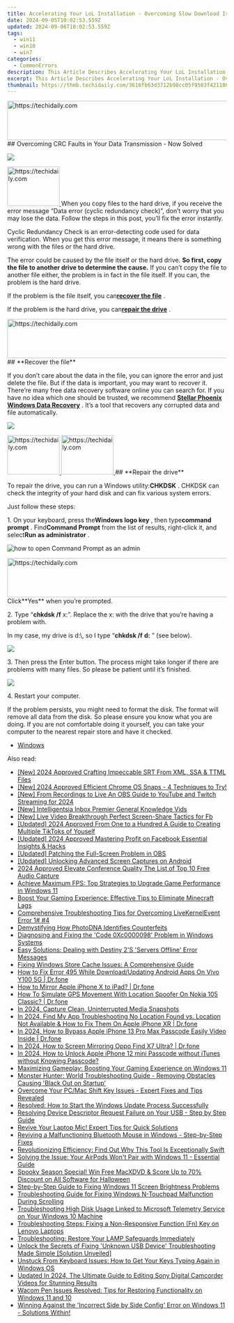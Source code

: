 ```yaml
---
title: Accelerating Your LoL Installation - Overcoming Slow Download Issues
date: 2024-09-05T10:02:53.559Z
updated: 2024-09-06T10:02:53.559Z
tags:
  - win11
  - win10
  - win7
categories:
  - CommonErrors
description: This Article Describes Accelerating Your LoL Installation - Overcoming Slow Download Issues
excerpt: This Article Describes Accelerating Your LoL Installation - Overcoming Slow Download Issues
thumbnail: https://thmb.techidaily.com/3616fb63d3712b98cc05f9583f4211869f6e4c453eb6e04c1cfde40ef70bbce3.jpg
---
```


<!-- affiliate ads begin -->
<a href="https://ephamedtechinc.pxf.io/c/5597632/2137213/26400" target="_top" id="2137213">
  <img src="//a.impactradius-go.com/display-ad/26400-2137213" border="0" alt="https://techidaily.com" width="728" height="90"/>
</a>
<img height="0" width="0" src="https://ephamedtechinc.pxf.io/i/5597632/2137213/26400" style="position:absolute;visibility:hidden;" border="0" />
<!-- affiliate ads end -->
## Overcoming CRC Faults in Your Data Transmission - Now Solved

![](https://images.drivereasy.com/wp-content/uploads/2017/07/img_597b0693e1cf1.png)

<!-- affiliate ads begin -->
<a href="https://aligracehair.sjv.io/c/5597632/2115925/19272" target="_top" id="2115925">
  <img src="//a.impactradius-go.com/display-ad/19272-2115925" border="0" alt="https://techidaily.com" width="120" height="90"/>
</a>
<img height="0" width="0" src="https://aligracehair.sjv.io/i/5597632/2115925/19272" style="position:absolute;visibility:hidden;" border="0" />
<!-- affiliate ads end -->
 When you copy files to the hard drive, if you receive the error message “Data error (cyclic redundancy check)”, don’t worry that you may lose the data. Follow the steps in this post, you’ll fix the error instantly.

 Cyclic Redundancy Check is an error-detecting code used for data verification. When you get this error message, it means there is something wrong with the files or the hard drive.

 The error could be caused by the file itself or the hard drive. **So first, copy the file to another drive to determine the cause.** If you can’t copy the file to another file either, the problem is in fact in the file itself. If you can, the problem is the hard drive.

 If the problem is the file itself, you can[**recover the file**](#file) .

 If the problem is the hard drive, you can[**repair the drive**](#drive) .

<!-- affiliate ads begin -->
<a href="https://appsumo.8odi.net/c/5597632/2128844/7443" target="_top" id="2128844">
  <img src="//a.impactradius-go.com/display-ad/7443-2128844" border="0" alt="https://techidaily.com" width="728" height="90"/>
</a>
<img height="0" width="0" src="https://appsumo.8odi.net/i/5597632/2128844/7443" style="position:absolute;visibility:hidden;" border="0" />
<!-- affiliate ads end -->
## **Recover the file**

 If you don’t care about the data in the file, you can ignore the error and just delete the file. But if the data is important, you may want to recover it. There’re many free data recovery software online you can search for. If you have no idea which one should be trusted, we recommend **[Stellar Phoenix Windows Data Recovery](https://tools.techidaily.com/drivereasy/download/)**  . It’s a tool that recovers any corrupted data and file automatically.

![](https://images.drivereasy.com/wp-content/uploads/2023/11/Stellar-Windows-data-recovery.png)

<!-- affiliate ads begin -->
<a href="https://aligracehair.sjv.io/c/5597632/2135406/19272" target="_top" id="2135406">
  <img src="//a.impactradius-go.com/display-ad/19272-2135406" border="0" alt="https://techidaily.com" width="120" height="90"/>
</a>
<img height="0" width="0" src="https://aligracehair.sjv.io/i/5597632/2135406/19272" style="position:absolute;visibility:hidden;" border="0" />
<!-- affiliate ads end -->
<!-- affiliate ads begin -->
<a href="https://aligracehair.sjv.io/c/5597632/2115939/19272" target="_top" id="2115939">
  <img src="//a.impactradius-go.com/display-ad/19272-2115939" border="0" alt="https://techidaily.com" width="120" height="90"/>
</a>
<img height="0" width="0" src="https://aligracehair.sjv.io/i/5597632/2115939/19272" style="position:absolute;visibility:hidden;" border="0" />
<!-- affiliate ads end -->
## **Repair the drive**

 To repair the drive, you can run a Windows utility:**CHKDSK** . CHKDSK can check the integrity of your hard disk and can fix various system errors.

Just follow these steps:

 1\. On your keyboard, press the**Windows logo key** , then type**command prompt** . Find**Command Prompt** from the list of results, right-click it, and select**Run as administrator** .

![how to open Command Prompt as an admin](https://images.drivereasy.com/wp-content/uploads/2023/10/win11-Command-Prompt-Run-as-administrator.jpg)

<!-- affiliate ads begin -->
<a href="https://appsumo.8odi.net/c/5597632/2118326/7443" target="_top" id="2118326">
  <img src="//a.impactradius-go.com/display-ad/7443-2118326" border="0" alt="https://techidaily.com" width="728" height="90"/>
</a>
<img height="0" width="0" src="https://appsumo.8odi.net/i/5597632/2118326/7443" style="position:absolute;visibility:hidden;" border="0" />
<!-- affiliate ads end -->
 Click**Yes** when you’re prompted.

 2\. Type “**chkdsk /f** x:”. Replace the x: with the drive that you’re having a problem with.

 In my case, my drive is d:\\, so I type “**chkdsk /f** **d:** ” (see below).

![](https://images.drivereasy.com/wp-content/uploads/2023/11/win11-Command-Prompt-chksk-f-d.jpg)

 3\. Then press the Enter button. The process might take longer if there are problems with many files. So please be patient until it’s finished.

![](https://images.drivereasy.com/wp-content/uploads/2017/07/img_597b140aa2470.png)

4\. Restart your computer.

 If the problem persists, you might need to format the disk. The format will remove all data from the disk. So please ensure you know what you are doing. If you are not comfortable doing it yourself, you can take your computer to the nearest repair store and have it checked.

* [Windows](https://tools.techidaily.com/drivereasy/download/)

<ins class="adsbygoogle"
     style="display:block"
     data-ad-format="autorelaxed"
     data-ad-client="ca-pub-7571918770474297"
     data-ad-slot="1223367746"></ins>



<ins class="adsbygoogle"
     style="display:block"
     data-ad-client="ca-pub-7571918770474297"
     data-ad-slot="8358498916"
     data-ad-format="auto"
     data-full-width-responsive="true"></ins>

<span class="atpl-alsoreadstyle">Also read:</span>
<div><ul>
<li><a href="https://fox-glue.techidaily.com/new-2024-approved-crafting-impeccable-srt-from-xml-ssa-and-ttml-files/"><u>[New] 2024 Approved  Crafting Impeccable SRT From XML, SSA & TTML Files</u></a></li>
<li><a href="https://screen-activity-recording.techidaily.com/1716069536407-new-2024-approved-efficient-chrome-os-snaps-4-techniques-to-try/"><u>[New] 2024 Approved  Efficient Chrome OS Snaps - 4 Techniques to Try!</u></a></li>
<li><a href="https://screen-video-capture.techidaily.com/new-from-recordings-to-live-an-obs-guide-to-youtube-and-twitch-streaming-for-2024/"><u>[New] From Recordings to Live  An OBS Guide to YouTube and Twitch Streaming for 2024</u></a></li>
<li><a href="https://extra-skills.techidaily.com/new-intelligentsia-inbox-premier-general-knowledge-vids/"><u>[New] Intelligentsia Inbox  Premier General Knowledge Vids</u></a></li>
<li><a href="https://facebook-video-recording.techidaily.com/new-live-video-breakthrough-perfect-screen-share-tactics-for-fb/"><u>[New] Live Video Breakthrough  Perfect Screen-Share Tactics for Fb</u></a></li>
<li><a href="https://tiktok-clips.techidaily.com/updated-2024-approved-from-one-to-a-hundred-a-guide-to-creating-multiple-tiktoks-of-youself/"><u>[Updated] 2024 Approved  From One to a Hundred  A Guide to Creating Multiple TikToks of Youself</u></a></li>
<li><a href="https://facebook-clips.techidaily.com/updated-2024-approved-mastering-profit-on-facebook-essential-insights-and-hacks/"><u>[Updated] 2024 Approved  Mastering Profit on Facebook  Essential Insights & Hacks</u></a></li>
<li><a href="https://screen-mirroring-recording.techidaily.com/updated-patching-the-full-screen-problem-in-obs/"><u>[Updated] Patching the Full-Screen Problem in OBS</u></a></li>
<li><a href="https://remote-screen-capture.techidaily.com/updated-unlocking-advanced-screen-captures-on-android/"><u>[Updated] Unlocking Advanced Screen Captures on Android</u></a></li>
<li><a href="https://digital-screen-recording.techidaily.com/2024-approved-elevate-conference-quality-the-list-of-top-10-free-audio-capture/"><u>2024 Approved  Elevate Conference Quality  The List of Top 10 Free Audio Capture</u></a></li>
<li><a href="https://win-howtos.techidaily.com/achieve-maximum-fps-top-strategies-to-upgrade-game-performance-in-windows-11/"><u>Achieve Maximum FPS: Top Strategies to Upgrade Game Performance in Windows 11</u></a></li>
<li><a href="https://win-howtos.techidaily.com/boost-your-gaming-experience-effective-tips-to-eliminate-minecraft-lags/"><u>Boost Your Gaming Experience: Effective Tips to Eliminate Minecraft Lags</u></a></li>
<li><a href="https://win-howtos.techidaily.com/comprehensive-troubleshooting-tips-for-overcoming-livekernelevent-error-1-4/"><u>Comprehensive Troubleshooting Tips for Overcoming LiveKernelEvent Error 1# #4</u></a></li>
<li><a href="https://facebook.techidaily.com/demystifying-how-photodna-identifies-counterfeits/"><u>Demystifying How PhotoDNA Identifies Counterfeits</u></a></li>
<li><a href="https://win-howtos.techidaily.com/diagnosing-and-fixing-the-code-0xc0000098-problem-in-windows-systems/"><u>Diagnosing and Fixing the 'Code 0Xc0000098' Problem in Windows Systems</u></a></li>
<li><a href="https://win-howtos.techidaily.com/easy-solutions-dealing-with-destiny-2s-servers-offline-error-messages/"><u>Easy Solutions: Dealing with Destiny 2'S 'Servers Offline' Error Messages</u></a></li>
<li><a href="https://win-howtos.techidaily.com/fixing-windows-store-cache-issues-a-comprehensive-guide/"><u>Fixing Windows Store Cache Issues: A Comprehensive Guide</u></a></li>
<li><a href="https://change-location.techidaily.com/how-to-fix-error-495-while-downloadupdating-android-apps-on-vivo-y100-5g-drfone-by-drfone-fix-android-problems-fix-android-problems/"><u>How to Fix Error 495 While Download/Updating Android Apps On Vivo Y100 5G | Dr.fone</u></a></li>
<li><a href="https://screen-mirror.techidaily.com/how-to-mirror-apple-iphone-x-to-ipad-drfone-by-drfone-ios/"><u>How to Mirror Apple iPhone X to iPad? | Dr.fone</u></a></li>
<li><a href="https://fake-location.techidaily.com/how-to-simulate-gps-movement-with-location-spoofer-on-nokia-105-classic-drfone-by-drfone-virtual-android/"><u>How To Simulate GPS Movement With Location Spoofer On Nokia 105 Classic? | Dr.fone</u></a></li>
<li><a href="https://extra-tips.techidaily.com/in-2024-capture-clean-uninterrupted-media-snapshots/"><u>In 2024, Capture Clean, Uninterrupted Media Snapshots</u></a></li>
<li><a href="https://iphone-location.techidaily.com/in-2024-find-my-app-troubleshooting-no-location-found-vs-location-not-available-and-how-to-fix-them-on-apple-iphone-xr-drfone-by-drfone-virtual-ios/"><u>In 2024, Find My App Troubleshooting No Location Found vs. Location Not Available & How to Fix Them On Apple iPhone XR | Dr.fone</u></a></li>
<li><a href="https://iphone-unlock.techidaily.com/in-2024-how-to-bypass-apple-iphone-13-pro-max-passcode-easily-video-inside-drfone-by-drfone-ios/"><u>In 2024, How to Bypass Apple iPhone 13 Pro Max Passcode Easily Video Inside | Dr.fone</u></a></li>
<li><a href="https://screen-mirror.techidaily.com/in-2024-how-to-screen-mirroring-oppo-find-x7-ultra-drfone-by-drfone-android/"><u>In 2024, How to Screen Mirroring Oppo Find X7 Ultra? | Dr.fone</u></a></li>
<li><a href="https://ios-unlock.techidaily.com/in-2024-how-to-unlock-apple-iphone-12-mini-passcode-without-itunes-without-knowing-passcode-by-drfone-ios/"><u>In 2024, How to Unlock Apple iPhone 12 mini Passcode without iTunes without Knowing Passcode?</u></a></li>
<li><a href="https://win-howtos.techidaily.com/maximizing-gameplay-boosting-your-gaming-experience-on-windows-11/"><u>Maximizing Gameplay: Boosting Your Gaming Experience on Windows 11</u></a></li>
<li><a href="https://win-howtos.techidaily.com/monster-hunter-world-troubleshooting-guide-removing-obstacles-causing-black-out-on-startup/"><u>Monster Hunter: World Troubleshooting Guide - Removing Obstacles Causing 'Black Out on Startup'</u></a></li>
<li><a href="https://win-howtos.techidaily.com/1723205560910-overcome-your-pcmac-shift-key-issues-expert-fixes-and-tips-revealed/"><u>Overcome Your PC/Mac Shift Key Issues - Expert Fixes and Tips Revealed</u></a></li>
<li><a href="https://win-howtos.techidaily.com/resolved-how-to-start-the-windows-update-process-successfully/"><u>Resolved: How to Start the Windows Update Process Successfully</u></a></li>
<li><a href="https://win-howtos.techidaily.com/resolving-device-descriptor-request-failure-on-your-usb-step-by-step-guide/"><u>Resolving Device Descriptor Request Failure on Your USB - Step by Step Guide</u></a></li>
<li><a href="https://win-howtos.techidaily.com/revive-your-laptop-mic-expert-tips-for-quick-solutions/"><u>Revive Your Laptop Mic! Expert Tips for Quick Solutions</u></a></li>
<li><a href="https://win-howtos.techidaily.com/reviving-a-malfunctioning-bluetooth-mouse-in-windows-step-by-step-fixes/"><u>Reviving a Malfunctioning Bluetooth Mouse in Windows - Step-by-Step Fixes</u></a></li>
<li><a href="https://win-howtos.techidaily.com/revolutionizing-efficiency-find-out-why-this-tool-is-exceptionally-swift/"><u>Revolutionizing Efficiency: Find Out Why This Tool Is Exceptionally Swift</u></a></li>
<li><a href="https://win-howtos.techidaily.com/solving-the-issue-your-airpods-wont-pair-with-windows-11-essential-guide/"><u>Solving the Issue: Your AirPods Won't Pair with Windows 11 - Essential Guide</u></a></li>
<li><a href="https://some-knowledge.techidaily.com/spooky-season-special-win-free-macxdvd-and-score-up-to-70-discount-on-all-software-for-halloween/"><u>Spooky Season Special! Win Free MacXDVD & Score Up to 70% Discount on All Software for Halloween</u></a></li>
<li><a href="https://win-howtos.techidaily.com/step-by-step-guide-to-fixing-windows-11-screen-brightness-problems/"><u>Step-by-Step Guide to Fixing Windows 11 Screen Brightness Problems</u></a></li>
<li><a href="https://win-howtos.techidaily.com/troubleshooting-guide-for-fixing-windows-n-touchpad-malfunction-during-scrolling/"><u>Troubleshooting Guide for Fixing Windows N-Touchpad Malfunction During Scrolling</u></a></li>
<li><a href="https://win-howtos.techidaily.com/troubleshooting-high-disk-usage-linked-to-microsoft-telemetry-service-on-your-windows-10-machine/"><u>Troubleshooting High Disk Usage Linked to Microsoft Telemetry Service on Your Windows 10 Machine</u></a></li>
<li><a href="https://win-howtos.techidaily.com/troubleshooting-steps-fixing-a-non-responsive-function-fn-key-on-lenovo-laptops/"><u>Troubleshooting Steps: Fixing a Non-Responsive Function (Fn) Key on Lenovo Laptops</u></a></li>
<li><a href="https://win-howtos.techidaily.com/troubleshooting-restore-your-lamp-safeguards-immediately/"><u>Troubleshooting: Restore Your LAMP Safeguards Immediately</u></a></li>
<li><a href="https://win-howtos.techidaily.com/unlock-the-secrets-of-fixing-unknown-usb-device-troubleshooting-made-simple-solution-unveiled/"><u>Unlock the Secrets of Fixing 'Unknown USB Device' Troubleshooting Made Simple [Solution Unveiled]</u></a></li>
<li><a href="https://win-howtos.techidaily.com/unstuck-from-keyboard-issues-how-to-get-your-keys-typing-again-in-windows-os/"><u>Unstuck From Keyboard Issues: How to Get Your Keys Typing Again in Windows OS</u></a></li>
<li><a href="https://ai-driven-video-production.techidaily.com/updated-in-2024-the-ultimate-guide-to-editing-sony-digital-camcorder-videos-for-stunning-results/"><u>Updated In 2024, The Ultimate Guide to Editing Sony Digital Camcorder Videos for Stunning Results</u></a></li>
<li><a href="https://win-howtos.techidaily.com/wacom-pen-issues-resolved-tips-for-restoring-functionality-on-windows-11-and-10/"><u>Wacom Pen Issues Resolved: Tips for Restoring Functionality on Windows 11 and 10</u></a></li>
<li><a href="https://win-howtos.techidaily.com/winning-against-the-incorrect-side-by-side-config-error-on-windows-11-solutions-within/"><u>Winning Against the 'Incorrect Side by Side Config' Error on Windows 11 - Solutions Within!</u></a></li>
</ul></div>
